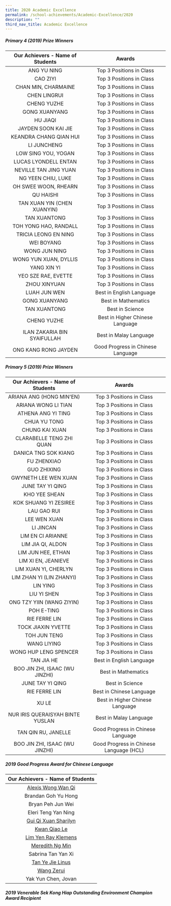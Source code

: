 ```yaml
---
title: 2020 Academic Excellence
permalink: /school-achievements/Academic-Excellence/2020
description: ""
third_nav_title: Academic Excellence
---
```

##### Primary 4 (2019) Prize Winners

| Our Achievers - Name of Students 	| Awards 	|
|:---:	|:---:	|
| ANG YU NING 	| Top 3 Positions in Class 	|
| CAO ZIYI 	| Top 3 Positions in Class 	|
| CHAN MIN, CHARMAINE 	| Top 3 Positions in Class 	|
| CHEN LINGRUI 	| Top 3 Positions in Class 	|
| CHENG YUZHE 	| Top 3 Positions in Class 	|
| GONG XUANYANG 	| Top 3 Positions in Class 	|
| HU JIAQI 	| Top 3 Positions in Class 	|
| JAYDEN SOON KAI JIE 	| Top 3 Positions in Class 	|
| KEANDRA CHANG QIAN HUI 	| Top 3 Positions in Class 	|
| LI JUNCHENG 	| Top 3 Positions in Class 	|
| LOW SING YOU, YOGAN 	| Top 3 Positions in Class 	|
| LUCAS LYONDELL ENTAN 	| Top 3 Positions in Class 	|
| NEVILLE TAN JING YUAN 	| Top 3 Positions in Class 	|
| NG YEEN CHIU, LUKE 	| Top 3 Positions in Class 	|
| OH SWEE WOON, RHEARN 	| Top 3 Positions in Class 	|
| QU HAISHI 	| Top 3 Positions in Class 	|
| TAN XUAN YIN (CHEN XUANYIN) 	| Top 3 Positions in Class 	|
| TAN XUANTONG 	| Top 3 Positions in Class 	|
| TOH YONG HAO, RANDALL 	| Top 3 Positions in Class 	|
| TRICIA LEONG EN NING 	| Top 3 Positions in Class 	|
| WEI BOYANG 	| Top 3 Positions in Class 	|
| WONG JUN NING 	| Top 3 Positions in Class 	|
| WONG YUN XUAN, DYLLIS 	| Top 3 Positions in Class 	|
| YANG XIN YI 	| Top 3 Positions in Class 	|
| YEO SZE RAE, EVETTE 	| Top 3 Positions in Class 	|
| ZHOU XINYUAN 	| Top 3 Positions in Class 	|
| LUAH JUN WEN 	| Best in English Language 	|
| GONG XUANYANG 	| Best in Mathematics 	|
| TAN XUANTONG 	| Best in Science 	|
| CHENG YUZHE 	| Best in Higher Chinese Language 	|
| ILAN ZAKARIA BIN SYAIFULLAH 	| Best in Malay Language 	|
| ONG KANG RONG JAYDEN 	| Good Progress in Chinese Language 	|

##### Primary 5 (2019) Prize Winners

| Our Achievers - Name of Students 	| Awards 	|
|:---:	|:---:	|
| ARIANA ANG (HONG MIN'EN) 	| Top 3 Positions in Class 	|
| ARIANA WONG LI TIAN 	| Top 3 Positions in Class 	|
| ATHENA ANG YI TING 	| Top 3 Positions in Class 	|
| CHUA YU TONG 	| Top 3 Positions in Class 	|
| CHUNG KAI XUAN 	| Top 3 Positions in Class 	|
| CLARABELLE TENG ZHI QUAN 	| Top 3 Positions in Class 	|
| DANICA TNG SOK KIANG 	| Top 3 Positions in Class 	|
| FU ZHENXIAO 	| Top 3 Positions in Class 	|
| GUO ZHIXING 	| Top 3 Positions in Class 	|
| GWYNETH LEE WEN XUAN 	| Top 3 Positions in Class 	|
| JUNE TAY YI QING 	| Top 3 Positions in Class 	|
| KHO YEE SHEAN 	| Top 3 Positions in Class 	|
| KOK SHUANG YI ZESIREE 	| Top 3 Positions in Class 	|
| LAU GAO RUI 	| Top 3 Positions in Class 	|
| LEE WEN XUAN 	| Top 3 Positions in Class 	|
| LI JINCAN 	| Top 3 Positions in Class 	|
| LIM EN CI ARIANNE 	| Top 3 Positions in Class 	|
| LIM JIA QI, ALDON 	| Top 3 Positions in Class 	|
| LIM JUN HEE, ETHAN 	| Top 3 Positions in Class 	|
| LIM XI EN, JEANIEVE 	| Top 3 Positions in Class 	|
| LIM XUAN YI, CHERLYN 	| Top 3 Positions in Class 	|
| LIM ZHAN YI (LIN ZHANYI) 	| Top 3 Positions in Class 	|
| LIN YING 	| Top 3 Positions in Class 	|
| LIU YI SHEN 	| Top 3 Positions in Class 	|
| ONG TZY YIIN (WANG ZIYIN) 	| Top 3 Positions in Class 	|
| POH E-TING 	| Top 3 Positions in Class 	|
| RIE FERRE LIN 	| Top 3 Positions in Class 	|
| TOCK JIAXIN YVETTE 	| Top 3 Positions in Class 	|
| TOH JUN TENG 	| Top 3 Positions in Class 	|
| WANG LIYING 	| Top 3 Positions in Class 	|
| WONG HUP LENG SPENCER 	| Top 3 Positions in Class 	|
| TAN JIA HE 	| Best in English Language 	|
| BOO JIN ZHI, ISAAC (WU JINZHI) 	| Best in Mathematics 	|
| JUNE TAY YI QING 	| Best in Science 	|
| RIE FERRE LIN 	| Best in Chinese Language 	|
| XU LE 	| Best in Higher Chinese Language 	|
| NUR IRIS QUERAISYAH BINTE YUSLAN 	| Best in Malay Language 	|
| TAN QIN RU, JANELLE 	| Good Progress in Chinese Language 	|
| BOO JIN ZHI, ISAAC (WU JINZHI) 	| Good Progress in Chinese Language (HCL) 	|

##### 2019 Good Progress Award for Chinese Language

| Our Achievers - Name of Students 	|
|:---:	|
| [Alexis Wong Wan Qi](/files/Alexis%20Wong%20Wan%20Qi.pdf) 	|
| Brandan Goh Yu Hong 	|
| Bryan Peh Jun Wei 	|
| Eleri Teng Yan Ning 	|
| [Gui Qi Xuan Sharilyn](/files/Gui%20Qi%20Xuan%20Sharilyn.pdf) 	|
| [Kwan Qiao Le](/files/Kwan%20Qiao%20Le.pdf) 	|
| [Lim Yen Ray Klemens](/files/Lim%20Yen%20Ray%20Klemens.pdf) 	|
| [Meredith Ng Min](/files/Meredith%20Ng%20Min.pdf) 	|
| Sabrina Tan Yan Xi 	|
| [Tan Ye Jie Linus](/files/Tan%20Ye%20Jie%20Linus.pdf) 	|
| [Wang Zerui](/files/Wang%20Zerui.pdf) 	|
| Yak Yun Chen, Jovan 	|

##### 2019 Venerable Sek Kong Hiap Outstanding Environment Champion Award Recipient